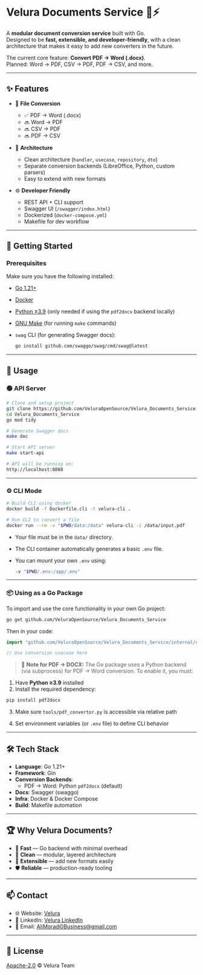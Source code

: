 # Velura Documents Service 📑⚡

A **modular document conversion service** built with Go.  
Designed to be **fast, extensible, and developer-friendly**, with a clean architecture that makes it easy to add new converters in the future.

The current core feature: **Convert PDF → Word (.docx)**.  
Planned: Word → PDF, CSV → PDF, PDF → CSV, and more.

---

## ✨ Features

- 📑 **File Conversion**

  - ✅ PDF → Word (.docx)
  - 🔜 Word → PDF
  - 🔜 CSV → PDF
  - 🔜 PDF → CSV

- 🧩 **Architecture**

  - Clean architecture (`handler`, `usecase`, `repository`, `dto`)
  - Separate conversion backends (LibreOffice, Python, custom parsers)
  - Easy to extend with new formats

- ⚙️ **Developer Friendly**
  - REST API + CLI support
  - Swagger UI (`/swagger/index.html`)
  - Dockerized (`docker-compose.yml`)
  - Makefile for dev workflow

---

## 🚀 Getting Started

### Prerequisites

Make sure you have the following installed:

- [Go 1.21+](https://go.dev/dl/)
- [Docker](https://www.docker.com/)
- [Python ≥3.9](https://www.python.org/) (only needed if using the `pdf2docx` backend locally)
- [GNU Make](https://www.gnu.org/software/make/) (for running `make` commands)
- `swag` CLI (for generating Swagger docs):

  ```bash
  go install github.com/swaggo/swag/cmd/swag@latest
  ```

---

## 🧪 Usage

### 🟢 API Server

```bash
# Clone and setup project
git clone https://github.com/VeluraOpenSource/Velura_Documents_Service.git
cd Velura_Documents_Service
go mod tidy

# Generate Swagger docs
make doc

# Start API server
make start-api

# API will be running on:
http://localhost:8080
```

---

### ⚙️ CLI Mode

```bash
# Build CLI using docker
docker build -f Dockerfile.cli -t velura-cli .

# Run CLI to convert a file
docker run --rm -v "$PWD/data:/data" velura-cli -i /data/input.pdf
```

- Your file must be in the `data/` directory.
- The CLI container automatically generates a basic `.env` file.
- You can mount your own `.env` using:

  ```bash
  -v "$PWD/.env:/app/.env"
  ```

---

### 📦 Using as a Go Package

To import and use the core functionality in your own Go project:

```bash
go get github.com/VeluraOpenSource/Velura_Documents_Service
```

Then in your code:

```go
import "github.com/VeluraOpenSource/Velura_Documents_Service/internal/usecase"

// Use conversion usecase here
```

> 🐍 **Note for PDF → DOCX:**
> The Go package uses a Python backend (via subprocess) for PDF → Word conversion.
> To enable it, you must:

1. Have **Python ≥3.9** installed
2. Install the required dependency:

```bash
pip install pdf2docx
```

3. Make sure `tools/pdf_convertor.py` is accessible via relative path

4. Set environment variables (or `.env` file) to define CLI behavior

---

## 🛠️ Tech Stack

- **Language**: Go 1.21+
- **Framework**: Gin
- **Conversion Backends**:
  - PDF → Word: Python `pdf2docx` (default)
- **Docs**: Swagger (swaggo)
- **Infra**: Docker & Docker Compose
- **Build**: Makefile automation

---

## 🏆 Why Velura Documents?

- 🚀 **Fast** — Go backend with minimal overhead
- 🧼 **Clean** — modular, layered architecture
- 🧩 **Extensible** — add new formats easily
- 🛡️ **Reliable** — production-ready tooling

---

## 📫 Contact

- 🌐 Website: [Velura](https://velura-open-source-r36i.vercel.app)
- 💼 LinkedIn: [Velura LinkedIn](https://www.linkedin.com/company/velura-open-source)
- 📧 Email: AliMoradi0Business@gmail.com

---

## 📜 License

[Apache-2.0](./LICENSE) © Velura Team
